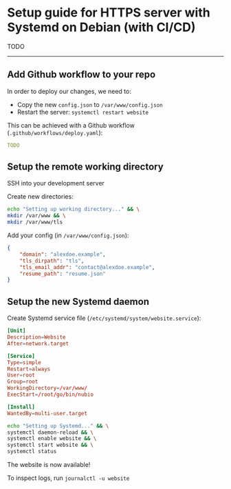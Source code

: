 # Setup guide for HTTPS server with Systemd on Debian (with CI/CD)

TODO

---

## Add Github workflow to your repo

In order to deploy our changes, we need to:
- Copy the new `config.json` to `/var/www/config.json`
- Restart the server: `systemctl restart website`

This can be achieved with a Github workflow (`.github/workflows/deploy.yaml`):
```yaml
TODO
```

## Setup the remote working directory

SSH into your development server

Create new directories:
```bash
echo "Setting up working directory..." && \
mkdir /var/www && \
mkdir /var/www/tls
```

Add your config (in `/var/www/config.json`):
```json
{
    "domain": "alexdoe.example",
    "tls_dirpath": "tls",
    "tls_email_addr": "contact@alexdoe.example",
    "resume_path": "resume.json"
}
```

## Setup the new Systemd daemon

Create Systemd service file (`/etc/systemd/system/website.service`):
```conf
[Unit]
Description=Website
After=network.target

[Service]
Type=simple
Restart=always
User=root
Group=root
WorkingDirectory=/var/www/
ExecStart=/root/go/bin/nubio

[Install]
WantedBy=multi-user.target
```

```bash
echo "Setting up Systemd..." && \
systemctl daemon-reload && \
systemctl enable website && \
systemctl start website && \
systemctl status
```

The website is now available!

To inspect logs, run `journalctl -u website`
